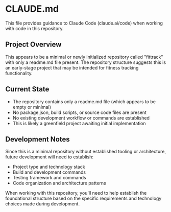# CLAUDE.md

This file provides guidance to Claude Code (claude.ai/code) when working with code in this repository.

## Project Overview

This appears to be a minimal or newly initialized repository called "fittrack" with only a readme.md file present. The repository structure suggests this is an early-stage project that may be intended for fitness tracking functionality.

## Current State

- The repository contains only a readme.md file (which appears to be empty or minimal)
- No package.json, build scripts, or source code files are present
- No existing development workflow or commands are established
- This is likely a greenfield project awaiting initial implementation

## Development Notes

Since this is a minimal repository without established tooling or architecture, future development will need to establish:
- Project type and technology stack
- Build and development commands
- Testing framework and commands
- Code organization and architecture patterns

When working with this repository, you'll need to help establish the foundational structure based on the specific requirements and technology choices made during development.